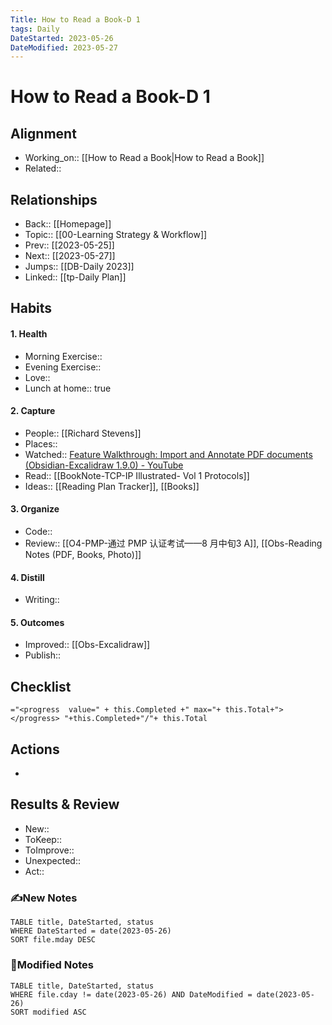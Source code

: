 ```yaml
---
Title: How to Read a Book-D 1
tags: Daily
DateStarted: 2023-05-26
DateModified: 2023-05-27
---
```

# How to Read a Book-D 1
## Alignment
- Working_on:: [[How to Read a Book|How to Read a Book]]
- Related::
## Relationships
- Back:: [[Homepage]]
- Topic:: [[00-Learning Strategy & Workflow]]
- Prev:: [[2023-05-25]]
- Next:: [[2023-05-27]]
- Jumps:: [[DB-Daily 2023]]
- Linked:: [[tp-Daily Plan]]
## Habits
#### 1. Health
- Morning Exercise:: 
- Evening Exercise::
- Love::
- Lunch at home:: true
#### 2. Capture
- People:: [[Richard Stevens]]
- Places:: 
- Watched:: [Feature Walkthrough: Import and Annotate PDF documents (Obsidian-Excalidraw 1.9.0) - YouTube](https://www.youtube.com/watch?v=nB4cOfn0xAs)
- Read:: [[BookNote-TCP-IP Illustrated- Vol 1 Protocols]]
- Ideas:: [[Reading Plan Tracker]], [[Books]]
#### 3. Organize
- Code::
- Review:: [[O4-PMP-通过 PMP 认证考试——8 月中旬3 A]], [[Obs-Reading Notes (PDF, Books, Photo)]] 
#### 4. Distill
- Writing:: 
#### 5. Outcomes
- Improved:: [[Obs-Excalidraw]]
- Publish::
## Checklist
`="<progress  value=" + this.Completed +" max="+ this.Total+"></progress> "+this.Completed+"/"+ this.Total`
## Actions
- 
## Results & Review
- New:: 
- ToKeep::  
- ToImprove::  
- Unexpected::  
- Act::
### ✍️New Notes

```dataview
TABLE title, DateStarted, status
WHERE DateStarted = date(2023-05-26)
SORT file.mday DESC
```

### 📝Modified Notes

```dataview
TABLE title, DateStarted, status
WHERE file.cday != date(2023-05-26) AND DateModified = date(2023-05-26)
SORT modified ASC
```
